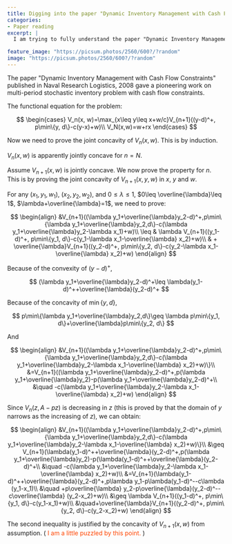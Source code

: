 ```yaml
---
title: Digging into the paper "Dynamic Inventory Management with Cash Flow Constraints".
categories:
- Paper reading
excerpt: |
  I am trying to fully understand the paper "Dynamic Inventory Management with Cash Flow Constraints"

feature_image: "https://picsum.photos/2560/600?/?random"
image: "https://picsum.photos/2560/600?/?random"
---
```


The paper "Dynamic Inventory Management with Cash Flow Constraints" published in Naval Research Logistics, 2008 gave a pioneering work on multi-period stochastic inventory problem with cash flow constraints.

The functional equation for the problem:

$$
\begin{cases}
V_n(x, w)=\max_{x\leq y\leq x+w/c}V_{n+1}((y-d)^+, p\min\{y, d\}-c(y-x)+w)\\
V_N(x,w)=w+rx
\end{cases}
$$

Now we need to prove the joint concavity of $V_n(x,w)$. This is by induction.

$V_n(x, w)$ is apparently jointly concave for $n=N$.

Assume $V_{n+1}(x, w)$ is jointly concave. We now prove the property for $n$. This is by proving the joint concavity of $V_{n+1}(x, y, w)$ in $x$, $y$ and $w$.

For any $(x_1, y_1, w_1)$, $(x_2, y_2, w_2)$, and $0\leq \lambda\leq 1$, $0\leq \overline{\lambda}\leq 1$, $\lambda+\overline{\lambda}=1$, we need to prove:

$$
\begin{align}
&V_{n+1}((\lambda y_1+\overline{\lambda}y_2-d)^+,p\min\{\lambda y_1+\overline{\lambda}y_2,d\}-c(\lambda y_1+\overline{\lambda}y_2-\lambda x_1)+w)\\
\leq & \lambda V_{n+1}((y_1-d)^+, p\min\{y_1, d\}-c(y_1-\lambda x_1-\overline{\lambda} x_2)+w)\\
& + \overline{\lambda}V_{n+1}((y_2-d)^+, p\min\{y_2, d\}-c(y_2-\lambda x_1-\overline{\lambda} x_2)+w)
\end{align}
$$

Because of the convexity of $(y-d)^+$,

$$
(\lambda y_1+\overline{\lambda}y_2-d)^+\leq \lambda(y_1-d)^++\overline{\lambda}(y_2-d)^+
$$

Because of the concavity of $\min\{y, d\}$,

$$
p\min\{\lambda y_1+\overline{\lambda}y_2,d\}\geq \lambda p\min\{y_1, d\}+\overline{\lambda}p\min\{y_2, d\}
$$

And

$$
\begin{align}
&V_{n+1}((\lambda y_1+\overline{\lambda}y_2-d)^+,p\min\{\lambda y_1+\overline{\lambda}y_2,d\}-c(\lambda y_1+\overline{\lambda}y_2-\lambda x_1-\overline{\lambda} x_2)+w)\}\\
&=V_{n+1}((\lambda y_1+\overline{\lambda}y_2-d)^+,p(\lambda y_1+\overline{\lambda}y_2)-p(\lambda y_1+\overline{\lambda}y_2-d)^+\\
&\quad -c(\lambda y_1+\overline{\lambda}y_2-\lambda x_1-\overline{\lambda} x_2)+w)
\end{align}
$$

Since $V_n(z, A-pz)$ is decreasing in $z$ (this is proved by that the domain of $y$ narrows as the increasing of $z$), we can obtain:



$$
\begin{align}
&V_{n+1}((\lambda y_1+\overline{\lambda}y_2-d)^+,p\min\{\lambda y_1+\overline{\lambda}y_2,d\}-c(\lambda y_1+\overline{\lambda}y_2-\lambda x_1-\overline{\lambda} x_2)+w)\}\\
&\geq V_{n+1}(\lambda(y_1-d)^++\overline{\lambda}(y_2-d)^+,p(\lambda y_1+\overline{\lambda}y_2)-p(\lambda(y_1-d)^++\overline{\lambda}(y_2-d)^+\\
&\quad -c(\lambda y_1+\overline{\lambda}y_2-\lambda x_1-\overline{\lambda} x_2)+w)\\
&=V_{n+1}(\lambda(y_1-d)^++\overline{\lambda}(y_2-d)^+,p\lambda y_1-p\lambda(y_1-d)^--c\lambda (y_1-x_1)\\
&\quad +p\overline{\lambda} y_2-p\overline{\lambda}(y_2-d)^--c\overline{\lambda} (y_2-x_2)+w)\\
&\geq \lambda V_{n+1}((y_1-d)^+, p\min\{y_1, d\}-c(y_1-x_1)+w)\\
&\quad+\overline{\lambda}V_{n+1}((y_2-d)^+, p\min\{y_2, d\}-c(y_2-x_2)+w)
\end{align}
$$

The second inequality is justified by the concavity of $V_{n+1}(x, w)$ from assumption. (<font color = "#FF4500"> I am a little puzzled by this point.  </font>)
